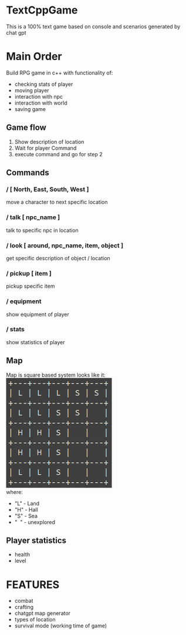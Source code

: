 # TextCppGame
This is a 100% text game based on console and scenarios generated by chat gpt
# Main Order
Build RPG game in c++ with functionality of:
+ checking stats of player
+ moving player
+ interaction with npc
+ interaction with world
+ saving game

## Game flow
1. Show description of location
2. Wait for player Command
3. execute command and go for step 2

## Commands
### / [ North, East, South, West ]
move a character to next specific location
### / talk [ npc_name ]
talk to specific npc in location
### / look [ around, npc_name, item, object ]
get specific description of object / location
### / pickup [ item ]
pickup specific item
### / equipment
show equipment of player
### / stats
show statistics of player

## Map
Map is square based system looks like it:
![img.png](img.png)  
where:
+ "L" - Land
+ "H" - Hall
+ "S" - Sea
+ "&nbsp;&nbsp;" - unexplored
## Player statistics
+ health
+ level
# FEATURES
- combat
- crafting
- chatgpt map generator
- types of location
- survival mode (working time of game)